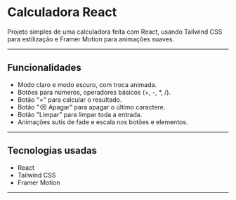 # Calculadora React

Projeto simples de uma calculadora feita com React, usando Tailwind CSS para estilização e Framer Motion para animações suaves.

---

## Funcionalidades

- Modo claro e modo escuro, com troca animada.
- Botões para números, operadores básicos (+, -, *, /).
- Botão "=" para calcular o resultado.
- Botão "⌫ Apagar" para apagar o último caractere.
- Botão "Limpar" para limpar toda a entrada.
- Animações sutis de fade e escala nos botões e elementos.

---

## Tecnologias usadas

- React
- Tailwind CSS
- Framer Motion

---

